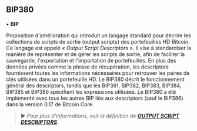 ## BIP380
▪ **BIP**

Proposition d'amélioration qui introduit un langage standard pour décrire les collections de scripts de sortie (output scripts) des portefeuilles HD Bitcoin. Ce langage est appelé « *Output Script Descriptors* ». Il vise à standardiser la manière de représenter et de gérer les scripts de sortie, afin de faciliter la sauvegarde, l'exportation et l'importation de portefeuilles. En plus des données privées comme la phrase de récupération, les descriptors fournissent toutes les informations nécessaires pour retrouver les paires de clés utilisées dans un portefeuille HD. Le BIP380 décrit le fonctionnement général des descriptors, tandis que les BIP381, BIP382, BIP383, BIP384, BIP385 et BIP386 spécifient les expressions utilisées. Le BIP380 a été implémenté avec tous les autres BIP liés aux descriptors (sauf le BIP386) dans la version 0.17 de Bitcoin Core.

> ► *Pour plus d'informations, voir la définition de [**OUTPUT SCRIPT DESCRIPTORS**](/dictionnaire/O.md#output-script-descriptors).*

